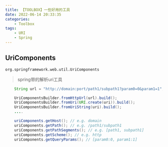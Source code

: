 ```yaml
---
title: 【TOOLBOX】一些好用的工具
date: 2022-06-14 20:33:35
categories: 
	- Toolbox
tags:
	- URI
	- Spring
---
```

## UriComponents

`org.springframework.web.util.UriComponents`

> spring带的解析uri工具

```java
    String url = "http://domain:port/path1/subpath1?param0=0&param1=1";

    UriComponentsBuilder.fromHttpUrl(url).build();
    UriComponentsBuilder.fromUri(URI.create(uri)).build();
    UriComponentsBuilder.fromUriString(uri).build();
    ....

    uriComponents.getHost(); // e.g. domain
    uriComponents.getPath(); // e.g. /path1/subpath1
    uriComponents.getPathSegments(); // e.g. [path1, subpath1]
    uriComponents.getScheme(); // e.g. http
    uriComponents.getQueryParams(); // [param0:0, param1:1]
```
